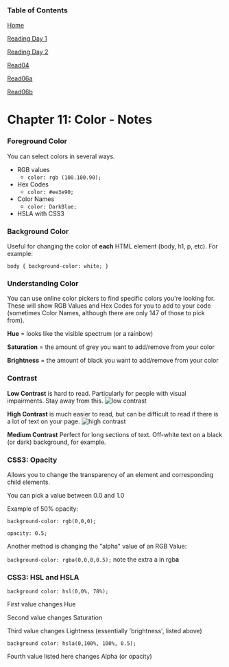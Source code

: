 ### Table of Contents

[Home](README.md)

[Reading Day 1](read02.md)

[Reading Day 2](day2.md)

[Read04](read04.md)

[Read06a](read06a.md)

[Read06b](read06b.md)

# Chapter 11: Color - Notes

### Foreground Color

You can select colors in several ways.

- RGB values
  - `color: rgb (100.100.90);`
- Hex Codes
  - `color: #ee3e90;`
- Color Names
  - `color: DarkBlue;`
- HSLA with CSS3

### Background Color

Useful for changing the color of **each** HTML element (body, h1, p, etc). For example:

`body {
    background-color: white;
}`

### Understanding Color

You can use online color pickers to find specific colors you're looking for. These will show RGB Values and Hex Codes for you to add to your code (sometimes Color Names, although there are only 147 of those to pick from).

**Hue** = looks like the visible spectrum (or a rainbow)

**Saturation** = the amount of grey you want to add/remove from your color

**Brightness** = the amount of black you want to add/remove from your color

### Contrast

**Low Contrast** is hard to read. Particularly for people with visual impairments. Stay away from this.
![low contrast](https://anchorpointegraphics.com/wp-content/uploads/2019/02/ColorContrastExamples-02.png)

**High Contrast** is much easier to read, but can be difficult to read if there is a lot of text on your page.
![high contrast](https://anchorpointegraphics.com/wp-content/uploads/2019/02/ColorContrastExamples-01.png)

**Medium Contrast** Perfect for long sections of text. Off-white text on a black (or dark) background, for example.

### CSS3: Opacity

Allows you to change the transparency of an element and corresponding child elements. 

You can pick a value between 0.0 and 1.0

Example of 50% opacity:

`background-color: rgb(0,0,0);`

`opacity: 0.5;` 

Another method is changing the "alpha" value of an RGB Value:

`background-color: rgba(0,0,0,0.5);` note the extra a in rgb**a**

### CSS3: HSL and HSLA

`background color: hsl(0,0%, 78%);`

First value changes Hue

Second value changes Saturation

Third value changes Lightness (essentially 'brightness', listed above)

`background color: hsla(0,100%, 100%, 0.5);`

Fourth value listed here changes Alpha (or opacity)
